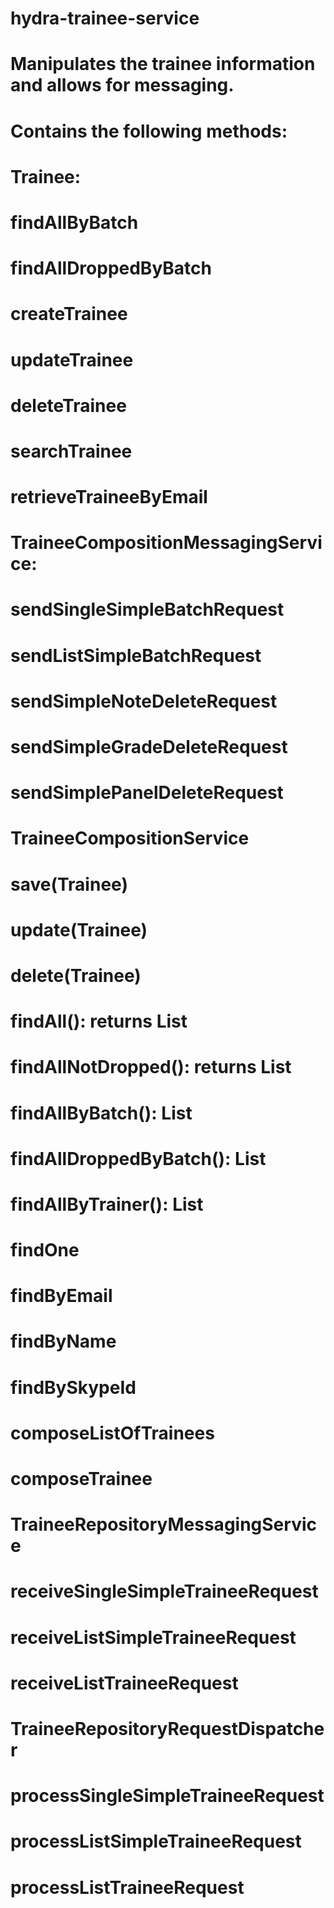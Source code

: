 # hydra-trainee-service

# Manipulates the trainee information and allows for messaging.

# Contains the following methods:
#	Trainee: 
#		findAllByBatch
#		findAllDroppedByBatch
#		createTrainee
#		updateTrainee
#		deleteTrainee
#		searchTrainee
#		retrieveTraineeByEmail
#	TraineeCompositionMessagingService:
#		sendSingleSimpleBatchRequest
#		sendListSimpleBatchRequest
#		sendSimpleNoteDeleteRequest
#		sendSimpleGradeDeleteRequest
#		sendSimplePanelDeleteRequest
#	TraineeCompositionService
#		save(Trainee)
#		update(Trainee)
#		delete(Trainee)
#		findAll(): returns List<Trainee>
#		findAllNotDropped(): returns List<Trainee>
#		findAllByBatch(): List<Trainee>
#		findAllDroppedByBatch(): List<Trainee>
#		findAllByTrainer(): List<Trainee>
#		findOne
#		findByEmail
#		findByName
#		findBySkypeId
#		composeListOfTrainees
#		composeTrainee
#	TraineeRepositoryMessagingService
#		receiveSingleSimpleTraineeRequest
#		receiveListSimpleTraineeRequest
#		receiveListTraineeRequest
#	TraineeRepositoryRequestDispatcher
#		processSingleSimpleTraineeRequest
#		processListSimpleTraineeRequest
#		processListTraineeRequest

